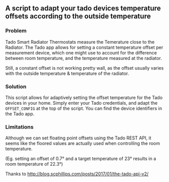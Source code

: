 ## A script to adapt your tado devices temperature offsets according to the outside temperature

### Problem

Tado Smart Radiator Thermostats measure the Temerature close to the Radiator. The Tado app allows for setting a constant temperature offset per measurement device, which one might use to account for the difference between room temperature, and the temperature measured at the radiator. 

Still, a constant offset is not working pretty wall, as the offset usually varies with the outside temperature & temperature of the radiator.



### Solution

This script allows for adaptively setting the offset temperature for the Tado devices in your home.
Simply enter your Tado credentials, and adapt the `OFFSET_CONFIG` at the top of the script. You can find the device identifiers in the Tado app.






### Limitations

Although we can set floating point offsets using the Tado REST API, it seems like the floored values are actually used when controlling the room temperature.

(Eg. setting an offset of 0.7° and a target temperature of 23° results in a room temperature of 22.3°)



Thanks to http://blog.scphillips.com/posts/2017/01/the-tado-api-v2/